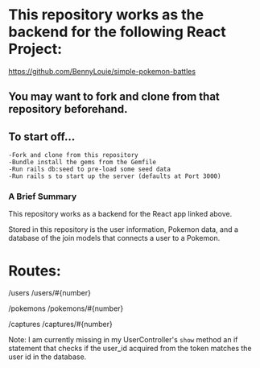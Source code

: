 # This repository works as the backend for the following React Project:
https://github.com/BennyLouie/simple-pokemon-battles

## You may want to fork and clone from that repository beforehand.

## To start off...
    -Fork and clone from this repository
    -Bundle install the gems from the Gemfile
    -Run rails db:seed to pre-load some seed data
    -Run rails s to start up the server (defaults at Port 3000)

### A Brief Summary

This repository works as a backend for the React app linked above.

Stored in this repository is the user information, Pokemon data, and a database of the join models that connects a user to a Pokemon.

# Routes:

/users
/users/#{number}

/pokemons
/pokemons/#{number}

/captures
/captures/#{number}

Note: I am currently missing in my UserController's `show` method an if statement that checks if the user_id acquired from the token matches the user id in the database.
